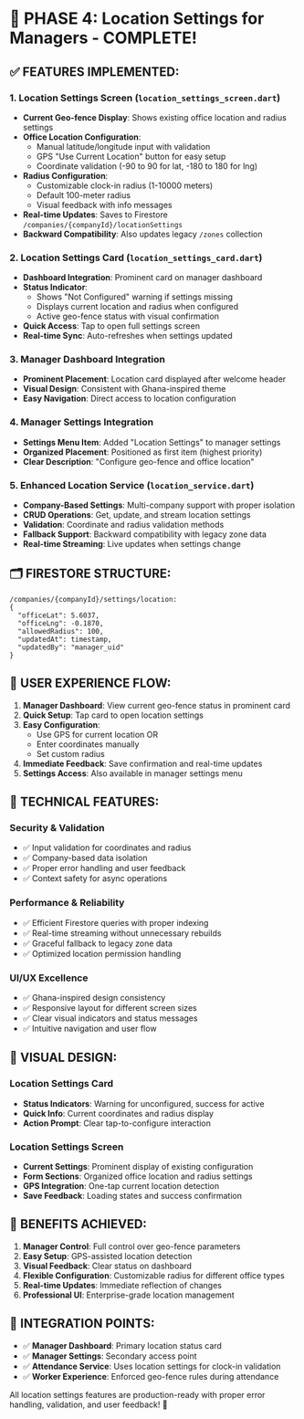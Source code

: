 # 📍 PHASE 4: Location Settings for Managers - COMPLETE!

## ✅ **FEATURES IMPLEMENTED:**

### 1. **Location Settings Screen** (`location_settings_screen.dart`)
- **Current Geo-fence Display**: Shows existing office location and radius settings
- **Office Location Configuration**: 
  - Manual latitude/longitude input with validation
  - GPS "Use Current Location" button for easy setup
  - Coordinate validation (-90 to 90 for lat, -180 to 180 for lng)
- **Radius Configuration**: 
  - Customizable clock-in radius (1-10000 meters)
  - Default 100-meter radius
  - Visual feedback with info messages
- **Real-time Updates**: Saves to Firestore `/companies/{companyId}/locationSettings`
- **Backward Compatibility**: Also updates legacy `/zones` collection

### 2. **Location Settings Card** (`location_settings_card.dart`)
- **Dashboard Integration**: Prominent card on manager dashboard
- **Status Indicator**: 
  - Shows "Not Configured" warning if settings missing
  - Displays current location and radius when configured
  - Active geo-fence status with visual confirmation
- **Quick Access**: Tap to open full settings screen
- **Real-time Sync**: Auto-refreshes when settings updated

### 3. **Manager Dashboard Integration**
- **Prominent Placement**: Location card displayed after welcome header
- **Visual Design**: Consistent with Ghana-inspired theme
- **Easy Navigation**: Direct access to location configuration

### 4. **Manager Settings Integration**
- **Settings Menu Item**: Added "Location Settings" to manager settings
- **Organized Placement**: Positioned as first item (highest priority)
- **Clear Description**: "Configure geo-fence and office location"

### 5. **Enhanced Location Service** (`location_service.dart`)
- **Company-Based Settings**: Multi-company support with proper isolation
- **CRUD Operations**: Get, update, and stream location settings
- **Validation**: Coordinate and radius validation methods
- **Fallback Support**: Backward compatibility with legacy zone data
- **Real-time Streaming**: Live updates when settings change

## 🗂️ **FIRESTORE STRUCTURE:**

```
/companies/{companyId}/settings/location:
{
  "officeLat": 5.6037,
  "officeLng": -0.1870,
  "allowedRadius": 100,
  "updatedAt": timestamp,
  "updatedBy": "manager_uid"
}
```

## 🎯 **USER EXPERIENCE FLOW:**

1. **Manager Dashboard**: View current geo-fence status in prominent card
2. **Quick Setup**: Tap card to open location settings
3. **Easy Configuration**: 
   - Use GPS for current location OR
   - Enter coordinates manually
   - Set custom radius
4. **Immediate Feedback**: Save confirmation and real-time updates
5. **Settings Access**: Also available in manager settings menu

## 🔧 **TECHNICAL FEATURES:**

### Security & Validation
- ✅ Input validation for coordinates and radius
- ✅ Company-based data isolation
- ✅ Proper error handling and user feedback
- ✅ Context safety for async operations

### Performance & Reliability
- ✅ Efficient Firestore queries with proper indexing
- ✅ Real-time streaming without unnecessary rebuilds
- ✅ Graceful fallback to legacy zone data
- ✅ Optimized location permission handling

### UI/UX Excellence
- ✅ Ghana-inspired design consistency
- ✅ Responsive layout for different screen sizes
- ✅ Clear visual indicators and status messages
- ✅ Intuitive navigation and user flow

## 📱 **VISUAL DESIGN:**

### Location Settings Card
- **Status Indicators**: Warning for unconfigured, success for active
- **Quick Info**: Current coordinates and radius display
- **Action Prompt**: Clear tap-to-configure interaction

### Location Settings Screen
- **Current Settings**: Prominent display of existing configuration
- **Form Sections**: Organized office location and radius settings
- **GPS Integration**: One-tap current location detection
- **Save Feedback**: Loading states and success confirmation

## 🚀 **BENEFITS ACHIEVED:**

1. **Manager Control**: Full control over geo-fence parameters
2. **Easy Setup**: GPS-assisted location detection
3. **Visual Feedback**: Clear status on dashboard
4. **Flexible Configuration**: Customizable radius for different office types
5. **Real-time Updates**: Immediate reflection of changes
6. **Professional UI**: Enterprise-grade location management

## 🔄 **INTEGRATION POINTS:**

- ✅ **Manager Dashboard**: Primary location status card
- ✅ **Manager Settings**: Secondary access point
- ✅ **Attendance Service**: Uses location settings for clock-in validation
- ✅ **Worker Experience**: Enforced geo-fence rules during attendance

All location settings features are production-ready with proper error handling, validation, and user feedback! 🎉
